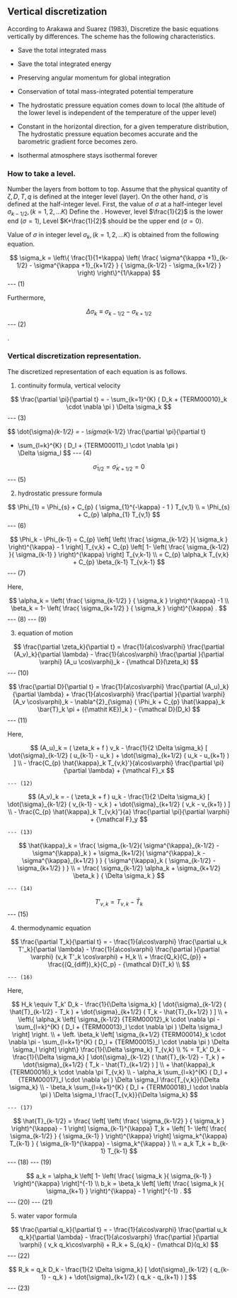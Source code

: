 ## Vertical discretization

According to Arakawa and Suarez (1983),
Discretize the basic equations vertically by differences.
The scheme has the following characteristics.

 - Save the total integrated mass

 - Save the total integrated energy

 - Preserving angular momentum for global integration

 - Conservation of total mass-integrated potential temperature

 - The hydrostatic pressure equation comes down to local (the altitude of the lower level is independent of the temperature of the upper level)

 - Constant in the horizontal direction, for a given temperature distribution,
 The hydrostatic pressure equation becomes accurate and the barometric gradient force becomes zero.

 - Isothermal atmosphere stays isothermal forever

### How to take a level.

Number the layers from bottom to top.
Assume that the physical quantity of $\zeta,D,T,q$ is defined at the integer level (layer).
On the other hand, $\dot{\sigma}$ is defined at the half-integer level.
First, the value of $\sigma$ at a half-integer level
$\sigma_{k-1/2}, (k=1,2,\ldots K)$
Define the .
However, level $\frac{1}{2}$ is the lower end ($\sigma=1$),
Level $K+\frac{1}{2}$ should be the upper end ($\sigma=0$).

Value of $\sigma$ in integer level
$\sigma_k, (k=1,2,\ldots K)$
is obtained from the following equation.

$$
 \sigma_k = \left\{ \frac{1}{1+\kappa}
                     \left( \frac{  \sigma^{\kappa +1}_{k-1/2}
                                  - \sigma^{\kappa +1}_{k+1/2}      }
                                  { \sigma_{k-1/2} - \sigma_{k+1/2} }
                     \right)
              \right\}^{1/\kappa}
$$
     --- (1)

Furthermore,

$$
  \Delta \sigma_k \equiv \sigma_{k-1/2} - \sigma_{k+1/2}
$$
    --- (2)

.

### Vertical discretization representation.

The discretized representation of each equation is as follows.

1. continuity formula, vertical velocity

$$
  \frac{\partial \pi}{\partial t}
 = - \sum_{k=1}^{K} ( D_k + {TERM00010}_k \cdot \nabla \pi ) 
       \Delta  \sigma_k
$$
     --- (3)

$$
  \dot{\sigma}_{k-1/2}
 = - \sigma_{k-1/2} \frac{\partial \pi}{\partial t}
   - \sum_{l=k}^{K} ( D_l + {TERM00011}_l \cdot \nabla \pi )          
       \Delta  \sigma_l
$$
     --- (4)

$$
  \dot{\sigma}_{1/2} = \dot{\sigma}_{K+1/2} = 0
$$
     --- (5)

2. hydrostatic pressure formula

$$
 \Phi_{1}  =  \Phi_{s} + C_{p} ( \sigma_{1}^{-\kappa} - 1  ) T_{v,1} \\
           =  \Phi_{s} + C_{p} \alpha_{1} T_{v,1} 
$$
     --- (6)


$$
 \Phi_k - \Phi_{k-1} 
   =  C_{p}
   \left[ \left( \frac{ \sigma_{k-1/2} }{ \sigma_k } \right)^{\kappa}
          - 1 \right] T_{v,k} 
       + C_{p}
   \left[ 1- 
         \left( \frac{ \sigma_{k-1/2} }{ \sigma_{k-1} } \right)^{\kappa}
              \right] T_{v,k-1} \\
   =    C_{p} \alpha_k T_{v,k} + C_{p} \beta_{k-1} T_{v,k-1}
$$
    --- (7)


 Here,

$$
 \alpha_k   =  \left( \frac{ \sigma_{k-1/2} }
                               { \sigma_k } \right)^{\kappa} -1 \\
 \beta_k    =  1- \left( \frac{ \sigma_{k+1/2} }
                               { \sigma_k } \right)^{\kappa} .
$$
    --- (8)
    --- (9)

3. equation of motion

$$
  \frac{\partial \zeta_k}{\partial t} 
        =   \frac{1}{a\cos\varphi} 
            \frac{\partial (A_v)_k}{\partial \lambda}
          - \frac{1}{a\cos\varphi} 
            \frac{\partial }{\partial \varphi} (A_u \cos\varphi)_k
          - {\mathcal D}(\zeta_k) 
$$
     --- (10)

$$
  \frac{\partial D}{\partial t} 
        =   \frac{1}{a\cos\varphi} 
            \frac{\partial (A_u)_k}{\partial \lambda}
          + \frac{1}{a\cos\varphi} 
            \frac{\partial }{\partial \varphi} (A_v \cos\varphi)_k
          - \nabla^{2}_{\sigma}
           ( \Phi_k + C_{p} \hat{\kappa}_k \bar{T}_k \pi 
             + ({\mathit KE})_k )
          - {\mathcal D}(D_k) 
$$
     --- (11)

 Here,

$$
  (A_u)_k
    =  ( \zeta_k + f ) v_k 
             - \frac{1}{2 \Delta \sigma_k} 
             [   \dot{\sigma}_{k-1/2} ( u_{k-1} - u_k   )
               + \dot{\sigma}_{k+1/2} ( u_k   - u_{k+1} ) ]
            \\
           - \frac{C_{p} \hat{\kappa}_k T_{v,k}'}{a\cos\varphi} 
                  \frac{\partial \pi}{\partial \lambda} 
             + {\mathcal F}_x
$$

    --- (12)

$$
  (A_v)_k
    =  - ( \zeta_k + f ) u_k 
             - \frac{1}{2 \Delta \sigma_k} 
             [   \dot{\sigma}_{k-1/2} ( v_{k-1} - v_k   )
               + \dot{\sigma}_{k+1/2} ( v_k   - v_{k+1} ) ]
            \\
           - \frac{C_{p} \hat{\kappa}_k T_{v,k}'}{a} 
               \frac{\partial \pi}{\partial \varphi} 
             + {\mathcal F}_y
$$

    --- (13)

$$
   \hat{\kappa}_k 
    =       \frac{  \sigma_{k-1/2}(   \sigma^{\kappa}_{k-1/2} 
                                    - \sigma^{\kappa}_k      ) 
                  + \sigma_{k+1/2}(   \sigma^{\kappa}_k 
                                    - \sigma^{\kappa}_{k+1/2}  ) }
                 { \sigma^{\kappa}_k
                     ( \sigma_{k-1/2} - \sigma_{k+1/2} )         } 
            \\
  =  \frac{ \sigma_{k-1/2} \alpha_k + \sigma_{k+1/2} \beta_k }
            { \Delta \sigma_k                                  } 
$$

    --- (14)

$$
T'_{v,k} = T_{v,k} - \bar{T}_k
$$
     --- (15)

4. thermodynamic equation

$$
  \frac{\partial T_k}{\partial t}
     =  - \frac{1}{a\cos\varphi}
               \frac{\partial u_k T'_k}{\partial \lambda}
          - \frac{1}{a\cos\varphi}
               \frac{\partial }{\partial \varphi} (v_k T'_k \cos\varphi)
          + H_k  \\
        + \frac{Q_k}{C_{p}}
          + \frac{(Q_{diff})_k}{C_p} 
          - {\mathcal D}(T_k)  \\
$$


    --- (16)

 Here,

$$
   H_k 
     \equiv  T_k' D_k
              - \frac{1}{\Delta \sigma_k} 
             [   \dot{\sigma}_{k-1/2} ( \hat{T}_{k-1/2} - T_k   )
               + \dot{\sigma}_{k+1/2} ( T_k   - \hat{T}_{k+1/2} ) ]
                \\
        + \left\{ \alpha_k
                    \left[ \sigma_{k-1/2} {TERM00012}_k \cdot \nabla \pi
                          - \sum_{l=k}^{K} 
                           ( D_l + {TERM00013}_l \cdot \nabla \pi )
                            \Delta  \sigma_l
                    \right]
             \right.    \\
          + \left. \beta_k
                     \left[ \sigma_{k+1/2} {TERM00014}_k \cdot \nabla \pi
                          - \sum_{l=k+1}^{K} 
                           ( D_l + {TERM00015}_l \cdot \nabla \pi )
                            \Delta  \sigma_l
                    \right]
              \right\} 
              \frac{1}{\Delta \sigma_k} T_{v,k}   \\
%
     =  T_k' D_k 
          - \frac{1}{\Delta \sigma_k} 
             [   \dot{\sigma}_{k-1/2} ( \hat{T}_{k-1/2} - T_k   )
               + \dot{\sigma}_{k+1/2} ( T_k   - \hat{T}_{k+1/2} ) ]
                \\
        + \hat{\kappa}_k {TERM00016}_k \cdot \nabla \pi T_{v,k} 
                \\
        - \alpha_k \sum_{l=k}^{K} 
                           ( D_l + {TERM00017}_l \cdot \nabla \pi )
                            \Delta  \sigma_l 
                            \frac{T_{v,k}}{\Delta \sigma_k} 
                \\
        - \beta_k \sum_{l=k+1}^{K} 
                           ( D_l + {TERM00018}_l \cdot \nabla \pi )
                            \Delta  \sigma_l 
                            \frac{T_{v,k}}{\Delta \sigma_k} 
$$






    --- (17)

$$
  \hat{T}_{k-1/2}
   =  \frac{ \left[ \left( \frac{ \sigma_{k-1/2} }
                               { \sigma_k } \right)^{\kappa}
                  - 1 \right] \sigma_{k-1}^{\kappa} T_k 
          + \left[ 1- 
                   \left( \frac{ \sigma_{k-1/2} }
                               { \sigma_{k-1} } \right)^{\kappa}
                      \right] \sigma_k^{\kappa} T_{k-1}         }
          { \sigma_{k-1}^{\kappa} - \sigma_k^{\kappa}           } \\
   =  a_k T_k + b_{k-1} T_{k-1}
$$
    --- (18)
    --- (19)

$$
  a_k  =  \alpha_k 
              \left[ 1- \left( \frac{ \sigma_k }{ \sigma_{k-1} }
                        \right)^{\kappa} \right]^{-1}   \\
  b_k  =  \beta_k 
              \left[ \left( \frac{ \sigma_k }{ \sigma_{k+1} } 
                     \right)^{\kappa} - 1 \right]^{-1} .  
$$
    --- (20)
    --- (21)

5. water vapor formula

$$
  \frac{\partial q_k}{\partial t}
      =   - \frac{1}{a\cos\varphi} 
               \frac{\partial u_k q_k}{\partial \lambda}
          - \frac{1}{a\cos\varphi}
               \frac{\partial }{\partial \varphi} ( v_k q_k\cos\varphi)
          + R_k 
          + S_{q,k}
          - {\mathcal D}(q_k) 
$$
     --- (22)

$$
R_k  =  q_k D_k 
       - \frac{1}{2 \Delta \sigma_k} 
             [   \dot{\sigma}_{k-1/2} ( q_{k-1} - q_k   )
               + \dot{\sigma}_{k+1/2} ( q_k   - q_{k+1} ) ]
$$
     --- (23)
